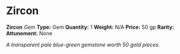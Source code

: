 # Zircon

**Zircon**
_Gem_
**Type:** Gem
**Quantity:** 1
**Weight:** N/A
**Price:** 50 gp
**Rarity:** 
**Attunement:** None

*A transparent pale blue-green gemstone worth 50 gold pieces.*